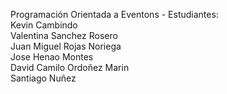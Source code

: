 Programación Orientada a Eventons - Estudiantes:  
Kevin Cambindo  
Valentina Sanchez Rosero  
Juan Miguel Rojas Noriega  
Jose Henao Montes  
David Camilo Ordoñez Marin  
Santiago Nuñez  


